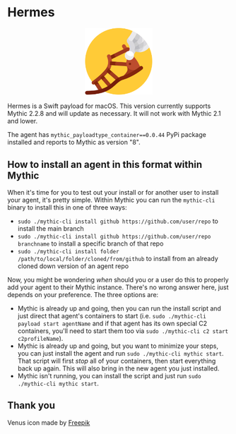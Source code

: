 # Hermes

<p align="center">
  <img alt="Hermes Logo" src="agent_icons/hermes.svg" height="30%" width="30%">
</p>

Hermes is a Swift payload for macOS. This version currently supports Mythic 2.2.8 and will update as necessary. It will not work with Mythic 2.1 and lower.

The agent has `mythic_payloadtype_container==0.0.44` PyPi package installed and reports to Mythic as version "8".


## How to install an agent in this format within Mythic

When it's time for you to test out your install or for another user to install your agent, it's pretty simple. Within Mythic you can run the `mythic-cli` binary to install this in one of three ways:

* `sudo ./mythic-cli install github https://github.com/user/repo` to install the main branch
* `sudo ./mythic-cli install github https://github.com/user/repo branchname` to install a specific branch of that repo
* `sudo ./mythic-cli install folder /path/to/local/folder/cloned/from/github` to install from an already cloned down version of an agent repo

Now, you might be wondering _when_ should you or a user do this to properly add your agent to their Mythic instance. There's no wrong answer here, just depends on your preference. The three options are:

* Mythic is already up and going, then you can run the install script and just direct that agent's containers to start (i.e. `sudo ./mythic-cli payload start agentName` and if that agent has its own special C2 containers, you'll need to start them too via `sudo ./mythic-cli c2 start c2profileName`).
* Mythic is already up and going, but you want to minimize your steps, you can just install the agent and run `sudo ./mythic-cli mythic start`. That script will first _stop_ all of your containers, then start everything back up again. This will also bring in the new agent you just installed.
* Mythic isn't running, you can install the script and just run `sudo ./mythic-cli mythic start`. 

## Thank you

Venus icon made by [Freepik](https://www.flaticon.com/authors/freepik)
